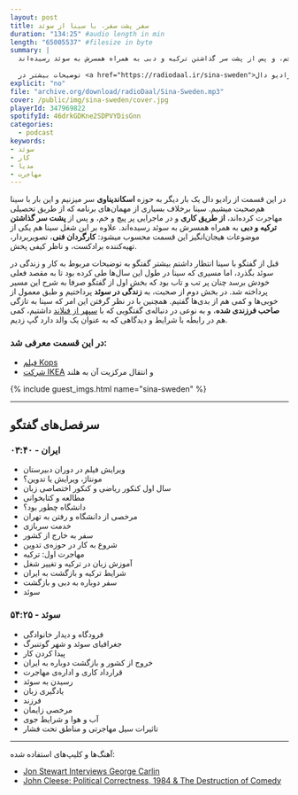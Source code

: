 ```yaml
---
layout: post
title: سفر پشت سفر، با سینا از سوئد
duration: "134:25" #audio length in min
length: "65005537" #filesize in byte
summary: |
  در این قسمت از رادیو دال یک بار دیگر به حوزه اسکاندیناوی سر میزنیم و این بار با سینا هم‌صحبت میشیم. سینا برخلاف بسیاری از مهمان‌های برنامه که از طریق تحصیلی مهاجرت کرده‌اند، از طریق کاری و در ماجرایی پر پیچ و خم، و پس از پشت سر گذاشتن ترکیه و دبی به همراه همسرش به سوئد رسیده‌اند.
  
  توضیحات بیشتر در <a href="https://radiodaal.ir/sina-sweden">سایت رادیو دال</a>.
explicit: "no"
file: "archive.org/download/radioDaal/Sina-Sweden.mp3"
cover: /public/img/sina-sweden/cover.jpg
playerId: 347969822
spotifyId: 46drkGDKne2SDPVYDisGnn
categories:
  - podcast
keywords:
- سوئد
- کار
- مدیا
- مهاجرت
---
```


در این قسمت از رادیو دال یک بار دیگر به حوزه **اسکاندیناوی** سر میزنیم و این بار با سینا هم‌صحبت میشیم. سینا برخلاف بسیاری از مهمان‌های برنامه که از طریق تحصیلی مهاجرت کرده‌اند، **از طریق کاری** و در ماجرایی پر پیچ و خم، و پس از **پشت سر گذاشتن ترکیه و دبی** به همراه همسرش به سوئد رسیده‌اند. علاوه بر این شغل سینا هم یکی از موضوعات هیجان‌انگیز این قسمت محسوب میشود: **کارگردان فنی**، تصویربردار، تهیه‌کننده برادکست، و ناظر کیفی پخش.

<!-- more -->

قبل از گفتگو با سینا انتظار داشتم بیشتر گفتگو به توضیحات مربوط به کار و زندگی در سوئد بگذرد، اما مسیری که سینا در طول این سال‌ها طی کرده بود تا به مقصد فعلی خودش برسد چنان پر تب و تاب بود که بخش اول از گفتگو صرفا به شرح این مسیر پرداخته شد. در بخش دوم از صحبت، به **زندگی در سوئد** پرداختیم و طبق معمول از خوبی‌ها و کمی هم از بدی‌ها گفتیم. همچنین با در نظر گرفتن این امر که سینا به تازگی **صاحب فرزندی شده**، و به نوعی در دنباله‌ی گفتگویی که با [سپهر از فنلاند](sepehr) داشتیم، کمی هم در رابطه با شرایط و دیدگاهی که به عنوان یک والد دارد گپ زدیم.

### در این قسمت معرفی شد:
- [فیلم Kops](https://www.youtube.com/watch?v=eU6LO_Z2Vig)
- [شرکت IKEA](https://youtu.be/WpKsJkf01fA) و انتقال مرکزیت آن به هلند


{% include guest_imgs.html name="sina-sweden" %}

---

## سرفصل‌های گفتگو
### ایران - ۰۳:۴۰
- ویرایش فیلم در دوران دبیرستان
- مونتاژ، ویرایش یا تدوین؟
- سال اول کنکور ریاضی و کنکور اختصاصی زبان
- مطالعه و کتابخوانی
- دانشگاه چطور بود؟
- مرخصی از دانشگاه و رفتن به تهران
- خدمت سربازی
- سفر به خارج از کشور
- شروع به کار در حوزه‌ی تدوین
- مهاجرت اول: ترکیه
- آموزش زبان در ترکیه و تغییر شغل
- شرایط ترکیه و بازگشت به ایران
- سفر دوباره به دبی و بازگشت
- سوئد

### سوئد - ۵۴:۲۵
- فرودگاه و دیدار خانوادگی
- جغرافیای سوئد و شهر گوتنبرگ
- پیدا کردن کار
- خروج از کشور و بازگشت دوباره به ایران
- قرارداد کاری و اداره‌ی مهاجرت
- رسیدن به سوئد
- یادگیری زبان
- فرزند
- مرخصی زایمان
- آب و هوا و شرایط جوی
- تاثیرات سیل مهاجرتی و مناطق تحت فشار

---

آهنگ‌ها و کلیپ‌های استفاده شده:

<div dir="ltr">
<ul>
  <li><a href="https://www.youtube.com/watch?v=nCGGWeD_EJk">Jon Stewart Interviews George Carlin</a></li>
  <li><a href="https://www.youtube.com/watch?v=rmpwfj4Kb6c">John Cleese: Political Correctness, 1984 & The Destruction of Comedy</a></li>
</ul>
</div>
